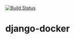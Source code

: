 [![Build Status](https://travis-ci.org/ewhitmire/django-docker.svg?branch=master)](https://travis-ci.org/ewhitmire/django-docker)
# django-docker
